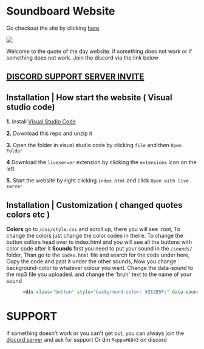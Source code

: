 # Soundboard Website

Go checkout the site by clicking [here](https://soundboard.methois.dev/)

![](https://cdn.discordapp.com/attachments/1010517250152865795/1076908224508334172/image.png)

Welcome to the quote of the day website. if something does not work or if something does not work. Join the discord via the link below

## [**DISCORD SUPPORT SERVER INVITE**](https://discord.gg/PsEYghSGpm)

## Installation | How start the website ( Visual studio code)

 **1.** Install [Visual Studio Code](https://code.visualstudio.com/download)

 **2.** Download this repo and unzip it 

 **3.** Open the folder in visual studio code by clicking `file` and then `Open Folder`

 **4** Download the `liveserver` extension by clicking the `extensions` icon on the left

 **5.** Start the website by right clicking `index.html` and click `Open with live server`

## Installation | Customization ( changed quotes colors etc )

**Colors** go to `/css/style.css` and scroll up, there you will see :root, To change the colors just change the color codes in theire. To change the button collors head over to index.html and you will see all the buttons with color code after it
**Sounds** first you need to put your sound in the `/sounds/` folder, Than go to the `index.html` file and search for the code under here, Copy the code and past it under the other sounds, Now you  change background-color to whatever colour you want. Change the data-sound to the mp3 file you uploaded. and change the 'bruh' text to the name of your sound
```html
      <div class="button" style="background-color: #2E2B5F;" data-sound="/sounds/bruh.mp3">Bruh</div>
```


# SUPPORT

If something doesn't work or you can't get out, you can always join the [discord server](https://discord.gg/PsEYghSGpm) and ask for support
Or dm `Peppa#6843` on discord